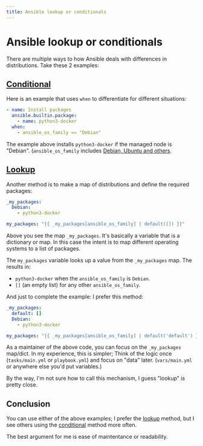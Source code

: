 ```yaml
---
title: Ansible lookup or conditionals
---
```


# Ansible lookup or conditionals

There are multiple ways to how Ansible deals with differences in distributions. Take these 2 examples:

## [Conditional](#conditional)

Here is an example that uses `when` to differentiate for different situations:

```yaml
- name: Install packages
  ansible.builtin.package:
    - name: python3-docker
  when:
    - ansible_os_family == "Debian"
```

The example above installs `python3-docker` if the managed node is "Debian". (`ansible_os_family` includes [Debian, Ubuntu and others](https://github.com/ansible/ansible/blob/devel/lib/ansible/module_utils/facts/system/distribution.py#L512).

## [Lookup](#lookup)

Another method is to make a map of distributions and define the required packages:

```yaml
_my_packages:
  Debian:
    - python3-docker

my_packages: "{{ _my_packages[ansible_os_family] | default([]) }}"
```

Above you see the map `_my_packages`. It's basically a variable that is a dictionary or map. In this case the intent is to map different operating systems to a list of packages.

The `my_packages` variable looks up a value from the `_my_packages` map. The results in:

- `python3-docker` when the `ansible_os_family` is `Debian`.
- `[]` (an empty list) for any other `ansible_os_family`.

And just to complete the example: I prefer this method:

```yaml
_my_packages:
  default: []
  Debian:
    - python3-docker

my_packages: "{{ _my_packages[ansible_os_family] | default('default') }}"
```

As a maintainer of the above code, you can focus on the `_my_packages` map/dict. In my experience, this is simpler; Think of the logic once (`tasks/main.yml` or `playbook.yml`) and focus on "data" later. (`vars/main.yml` or anywhere else you'd put variables.)

By the way, I'm not sure how to call this mechanism, I guess "lookup" is pretty close.

## Conclusion

You can use either of the above examples; I prefer the [lookup](lookup) method, but I see others using the [conditional](conditional) method more often.

The best argument for me is ease of maintentance or readability.
